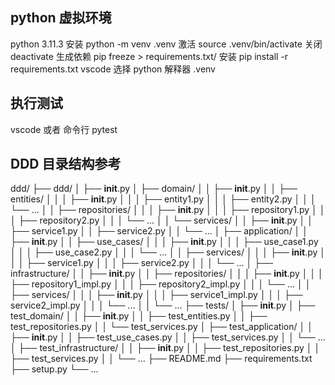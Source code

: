 ## python 虚拟环境
python 3.11.3
安装 python -m venv .venv
激活 source .venv/bin/activate
关闭 deactivate 
生成依赖 pip freeze > requirements.txt/ 安装 pip install -r requirements.txt
vscode 选择 python 解释器 .venv

## 执行测试
vscode
或者 
命令行 pytest

## DDD 目录结构参考
ddd/
├── ddd/
│   ├── __init__.py
│   ├── domain/
│   │   ├── __init__.py
│   │   ├── entities/
│   │   │   ├── __init__.py
│   │   │   ├── entity1.py
│   │   │   ├── entity2.py
│   │   │   └── ...
│   │   ├── repositories/
│   │   │   ├── __init__.py
│   │   │   ├── repository1.py
│   │   │   ├── repository2.py
│   │   │   └── ...
│   │   └── services/
│   │       ├── __init__.py
│   │       ├── service1.py
│   │       ├── service2.py
│   │       └── ...
│   ├── application/
│   │   ├── __init__.py
│   │   ├── use_cases/
│   │   │   ├── __init__.py
│   │   │   ├── use_case1.py
│   │   │   ├── use_case2.py
│   │   │   └── ...
│   │   ├── services/
│   │   │   ├── __init__.py
│   │   │   ├── service1.py
│   │   │   ├── service2.py
│   │   │   └── ...
│   ├── infrastructure/
│   │   ├── __init__.py
│   │   ├── repositories/
│   │   │   ├── __init__.py
│   │   │   ├── repository1_impl.py
│   │   │   ├── repository2_impl.py
│   │   │   └── ...
│   │   ├── services/
│   │   │   ├── __init__.py
│   │   │   ├── service1_impl.py
│   │   │   ├── service2_impl.py
│   │   │   └── ...
│   │   └── ...
├── tests/
│   ├── __init__.py
│   ├── test_domain/
│   │   ├── __init__.py
│   │   ├── test_entities.py
│   │   ├── test_repositories.py
│   │   └── test_services.py
│   ├── test_application/
│   │   ├── __init__.py
│   │   ├── test_use_cases.py
│   │   ├── test_services.py
│   │   └── ...
│   ├── test_infrastructure/
│   │   ├── __init__.py
│   │   ├── test_repositories.py
│   │   ├── test_services.py
│   │   └── ...
├── README.md
├── requirements.txt
├── setup.py
└── ...
